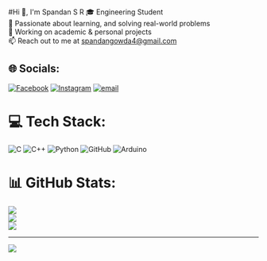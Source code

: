 #Hi 👋, I'm Spandan S R
🎓 Engineering Student<br>🔧 Passionate about learning, and solving real-world problems<br>📁 Working on academic & personal projects<br>📫 Reach out to me at  spandangowda4@gmail.com


## 🌐 Socials:
[![Facebook](https://img.shields.io/badge/Facebook-%231877F2.svg?logo=Facebook&logoColor=white)](https://facebook.com/spandansr) [![Instagram](https://img.shields.io/badge/Instagram-%23E4405F.svg?logo=Instagram&logoColor=white)](https://instagram.com/spandan_gowda__27) [![email](https://img.shields.io/badge/Email-D14836?logo=gmail&logoColor=white)](mailto:spandangowda4@gmail.com) 

# 💻 Tech Stack:
![C](https://img.shields.io/badge/c-%2300599C.svg?style=flat&logo=c&logoColor=white) ![C++](https://img.shields.io/badge/c++-%2300599C.svg?style=flat&logo=c%2B%2B&logoColor=white) ![Python](https://img.shields.io/badge/python-3670A0?style=flat&logo=python&logoColor=ffdd54) ![GitHub](https://img.shields.io/badge/github-%23121011.svg?style=flat&logo=github&logoColor=white) ![Arduino](https://img.shields.io/badge/-Arduino-00979D?style=flat&logo=Arduino&logoColor=white)
# 📊 GitHub Stats:
![](https://github-readme-stats.vercel.app/api?username=spandansr&theme=dark&hide_border=false&include_all_commits=true&count_private=true)<br/>
![](https://nirzak-streak-stats.vercel.app/?user=spandansr&theme=dark&hide_border=false)<br/>
![](https://github-readme-stats.vercel.app/api/top-langs/?username=spandansr&theme=dark&hide_border=false&include_all_commits=true&count_private=true&layout=compact)

---
[![](https://visitcount.itsvg.in/api?id=spandansr&icon=0&color=0)](https://visitcount.itsvg.in)

<!-- Proudly created with GPRM ( https://gprm.itsvg.in ) -->
<!-- Proudly created with GPRM ( https://gprm.itsvg.in ) -->
